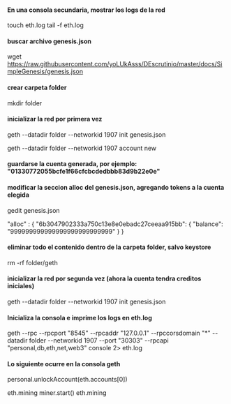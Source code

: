 #### En una consola secundaria, mostrar los logs de la red
touch eth.log
tail -f eth.log

#### buscar archivo genesis.json
wget https://raw.githubusercontent.com/yoLUkAsss/DEscrutinio/master/docs/SimpleGenesis/genesis.json

#### crear carpeta folder
mkdir folder

#### inicializar la red por primera vez

geth --datadir folder --networkid 1907 init genesis.json

geth --datadir folder --networkid 1907 account new

#### guardarse la cuenta generada, por ejemplo: "01330772055bcfe1f66cfcbcdedbbb83d9b22e0e"

#### modificar la seccion alloc del genesis.json, agregando tokens a la cuenta elegida
gedit genesis.json

  "alloc" : {
      "6b3047902333a750c13e8e0ebadc27ceeaa915bb": { 
		"balance": "999999999999999999999999999" 
	  }
  }

#### eliminar todo el contenido dentro de la carpeta folder, salvo keystore
rm -rf folder/geth

#### inicializar la red por segunda vez (ahora la cuenta tendra creditos iniciales)

geth --datadir folder --networkid 1907 init genesis.json

#### Inicializa la consola e imprime los logs en eth.log

geth --rpc --rpcport "8545" --rpcaddr "127.0.0.1" --rpccorsdomain "*" --datadir folder --networkid 1907 --port "30303" --rpcapi "personal,db,eth,net,web3" console 2> eth.log

#### Lo siguiente ocurre en la consola geth
personal.unlockAccount(eth.accounts[0])

eth.mining
miner.start()
eth.mining


### 
